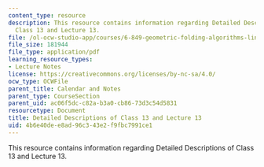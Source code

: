 ```yaml
---
content_type: resource
description: This resource contains information regarding Detailed Descriptions of
  Class 13 and Lecture 13.
file: /ol-ocw-studio-app/courses/6-849-geometric-folding-algorithms-linkages-origami-polyhedra-fall-2012/4b6e40dee8ad96c343e2f9fbc7991ce1_MIT6_849F12_desc13.pdf
file_size: 181944
file_type: application/pdf
learning_resource_types:
- Lecture Notes
license: https://creativecommons.org/licenses/by-nc-sa/4.0/
ocw_type: OCWFile
parent_title: Calendar and Notes
parent_type: CourseSection
parent_uid: ac06f5dc-c82a-b3a0-cb86-73d3c54d5831
resourcetype: Document
title: Detailed Descriptions of Class 13 and Lecture 13
uid: 4b6e40de-e8ad-96c3-43e2-f9fbc7991ce1
---
```

This resource contains information regarding Detailed Descriptions of Class 13 and Lecture 13.